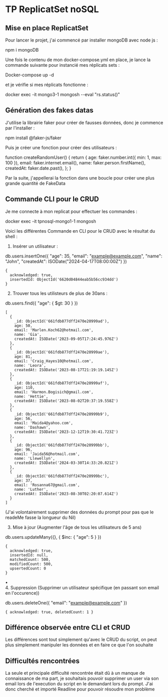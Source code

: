 # TP ReplicatSet noSQL
## Mise en place ReplicatSet

Pour lancer le projet, j'ai commencé par installer mongoDB avec node js :

npm i mongoDB

Une fois le contenu de mon docker-compose.yml en place, je lance la commande suivante pour instancié mes réplicats sets :

Docker-compose up -d

et je vérifie si mes réplicats fonctionne :

docker exec -it mongo3-1 mongosh --eval "rs.status()"

## Génération des fakes datas

J'utilise la librairie faker pour créer de fausses données, donc je commence par l'installer : 

npm install @faker-js/faker

Puis je créer une fonction pour créer des utilisateurs :

function createRandomUser() {
  return {
    age: faker.number.int({ min: 1, max: 100 }),
    email: faker.internet.email(),
    name: faker.person.firstName(),
    createdAt: faker.date.past(),
  };
}

Par la suite, j'appellerai la fonction dans une boucle pour créer une plus grande quantité de FakeData
## Commande CLI pour le CRUD

Je me connecte à mon replicat pour effectuer les commandes :

docker exec -it tpnosql-mongo1-1 mongosh 

Voici les différentes Commande en CLI pour le CRUD avec le résultat du shell :

1. Insérer un utilisateur :

db.users.insertOne({
    "age": 35,
    "email": "example@example.com",
    "name": "John",
    "createdAt": ISODate("2024-04-17T08:00:00Z")
})

```shell
{
  acknowledged: true,
  insertedId: ObjectId('6620d04844eab5b56cc934dd')
}
```

2. Trouver tous les utilisteurs de plus de 30ans :

db.users.find({ "age": { $gt: 30 } })

```shell
[
  {
    _id: ObjectId('661fdb877dff2470e20999ad'),
    age: 50,
    email: 'Marlen.Koch62@hotmail.com',
    name: 'Gia',
    createdAt: ISODate('2023-09-05T17:24:45.976Z')
  },
  {
    _id: ObjectId('661fdb877dff2470e20999ae'),
    age: 81,
    email: 'Craig_Hayes10@hotmail.com',
    name: 'Leora',
    createdAt: ISODate('2023-08-17T21:19:19.145Z')
  },
  {
    _id: ObjectId('661fdb877dff2470e20999af'),
    age: 110,
    email: 'Harmon.Bogisich@gmail.com',
    name: 'Hettie',
    createdAt: ISODate('2023-08-02T20:37:19.558Z')
  },
  {
    _id: ObjectId('661fdb877dff2470e20999b9'),
    age: 56,
    email: 'Maida4@yahoo.com',
    name: 'Dashawn',
    createdAt: ISODate('2023-12-12T19:30:41.723Z')
  },
  {
    _id: ObjectId('661fdb877dff2470e20999bb'),
    age: 96,
    email: 'Jaida56@hotmail.com',
    name: 'Llewellyn',
    createdAt: ISODate('2024-03-30T14:33:20.821Z')
  },
  {
    _id: ObjectId('661fdb877dff2470e20999bc'),
    age: 37,
    email: 'Rosanna67@gmail.com',
    name: 'Luther',
    createdAt: ISODate('2023-08-30T02:20:07.614Z')
  }
]
```
(J'ai volontairement supprimer des données du prompt pour pas que le readeMe fasse la longueur du Nil)

3.	Mise à jour (Augmenter l'âge de tous les utilisateurs de 5 ans)

db.users.updateMany({}, { $inc: { "age": 5 } })

```shell
{
  acknowledged: true,
  insertedId: null,
  matchedCount: 500,
  modifiedCount: 500,
  upsertedCount: 0
}
```

•	
4.	Suppression (Supprimer un utilisateur spécifique (en passant son email en l'occurence))

db.users.deleteOne({ "email": "example@example.com" })

```shell
{ acknowledged: true, deletedCount: 1 }
```
## Différence observée entre CLI et CRUD

Les différences sont tout simplement qu'avec le CRUD du script, on peut plus simplement manipuler les données et en faire ce que l'on souhaite
## Difficultés rencontrées

La seule et principale difficulté rencontrée était dû à un manque de connaissance de ma part, je souhaitais pouvoir supprimer un user via son email lors de l'execution du script en le demandant lors du prompt.
J'ai donc cherché et importé Readline pour pouvoir résoudre mon problème